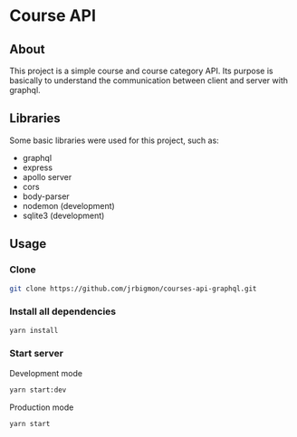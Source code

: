 # Course API

## About

This project is a simple course and course category API. 
Its purpose is basically to understand the communication between client and server with graphql.

## Libraries
Some basic libraries were used for this project, such as:
- graphql
- express
- apollo server
- cors
- body-parser
- nodemon (development)
- sqlite3 (development)

## Usage

### Clone
```bash
git clone https://github.com/jrbigmon/courses-api-graphql.git
```

### Install all dependencies
```bash
yarn install
```

### Start server
Development mode
```bash
yarn start:dev
```

Production mode
```bash
yarn start
```
